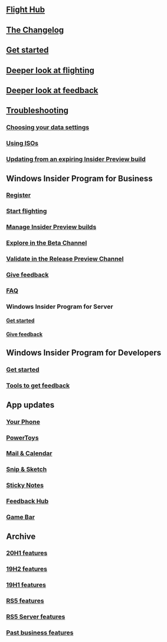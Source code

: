 ## [Flight Hub](https://docs.microsoft.com/windows-insider/flight-hub/)
## [The Changelog](https://docs.microsoft.com/windows-insider/Active-Dev-Branch)
## [Get started](https://docs.microsoft.com/windows-insider/get-started)
## [Deeper look at flighting](https://docs.microsoft.com/windows-insider/flighting)
## [Deeper look at feedback](https://docs.microsoft.com/windows-insider/feedback)
## [Troubleshooting](https://docs.microsoft.com/windows-insider/troubleshooting)
### [Choosing your data settings](https://docs.microsoft.com/windows-insider/data-settings)
### [Using ISOs](https://docs.microsoft.com/windows-insider/ISOs)
### [Updating from an expiring Insider Preview build](https://docs.microsoft.com/windows-insider/build-expiration)
## Windows Insider Program for Business
### [Register](https://docs.microsoft.com/windows-insider/business/register)
### [Start flighting](https://docs.microsoft.com/windows-insider/business/flighting)
### [Manage Insider Preview builds](https://docs.microsoft.com/windows-insider/business/manage-builds)
### [Explore in the Beta Channel](https://docs.microsoft.com/windows-insider/business/explore-Beta-Channel)
### [Validate in the Release Preview Channel](https://docs.microsoft.com/windows-insider/business/validate-Release-Preview-Channel)
### [Give feedback](https://docs.microsoft.com/windows-insider/business/feedback)
### [FAQ](https://docs.microsoft.com/windows-insider/business/FAQ)
### Windows Insider Program for Server
#### [Get started](https://docs.microsoft.com/windows-insider/business/server-get-started)
#### [Give feedback](https://docs.microsoft.com/windows-insider/business/server-feedback)
## Windows Insider Program for Developers
### [Get started](https://docs.microsoft.com/windows-insider/developers/get-started)
### [Tools to get feedback](https://docs.microsoft.com/windows-insider/developers/tools)
## App updates
### [Your Phone](https://docs.microsoft.com/windows-insider/apps/your-phone)
### [PowerToys](https://docs.microsoft.com/windows-insider/apps/powertoys)
### [Mail & Calendar](https://docs.microsoft.com/windows-insider/apps/mail-and-calendar)
### [Snip & Sketch](https://docs.microsoft.com/windows-insider/apps/snip-and-sketch)
### [Sticky Notes](https://docs.microsoft.com/windows-insider/apps/sticky-notes)
### [Feedback Hub](https://docs.microsoft.com/windows-insider/apps/feedback-hub)
### [Game Bar](https://docs.microsoft.com/windows-insider/apps/game-bar)
## Archive
### [20H1 features](https://docs.microsoft.com/windows-insider/archive/new-in-20H1)
### [19H2 features](https://docs.microsoft.com/windows-insider/archive/new-in-19H2)
### [19H1 features](https://docs.microsoft.com/windows-insider/archive/new-in-19H1)
### [RS5 features](https://docs.microsoft.com/windows-insider/archive/new-in-RS5)
### [RS5 Server features](https://docs.microsoft.com/windows-insider/archive/new-in-RS5-server)
### [Past business features](https://docs.microsoft.com/windows-insider/archive/new-for-business)
